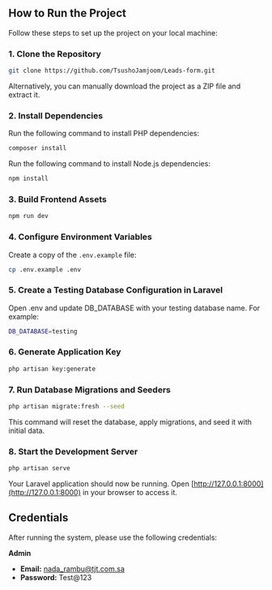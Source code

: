 ## How to Run the Project

Follow these steps to set up the project on your local machine:

### 1. Clone the Repository
```bash
git clone https://github.com/TsushoJamjoom/Leads-form.git
```
Alternatively, you can manually download the project as a ZIP file and extract it.

### 2. Install Dependencies
Run the following command to install PHP dependencies:
```bash
composer install
```

Run the following command to install Node.js dependencies:
```bash
npm install
```

### 3. Build Frontend Assets
```bash
npm run dev
```

### 4. Configure Environment Variables
Create a copy of the `.env.example` file:
```bash
cp .env.example .env
```

### 5. Create a Testing Database Configuration in Laravel

Open .env and update DB_DATABASE with your testing database name. For example:
```bash
DB_DATABASE=testing
```

### 6. Generate Application Key
```bash
php artisan key:generate
```

### 7. Run Database Migrations and Seeders
```bash
php artisan migrate:fresh --seed
```
This command will reset the database, apply migrations, and seed it with initial data.

### 8. Start the Development Server
```bash
php artisan serve
```

Your Laravel application should now be running. Open [http://127.0.0.1:8000](http://127.0.0.1:8000) in your browser to access it.

## Credentials
After running the system, please use the following credentials:

**Admin**
- **Email:** nada_rambu@tjt.com.sa
- **Password:** Test@123
